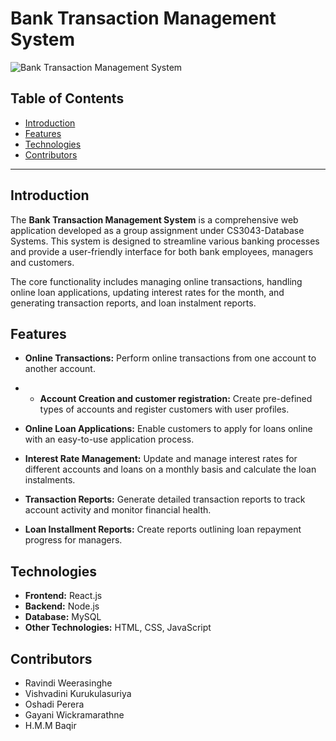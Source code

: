 # Bank Transaction Management System

![Bank Transaction Management System](images/bank-system.png)

## Table of Contents

- [Introduction](#introduction)
- [Features](#features)
- [Technologies](#technologies)
- [Contributors](#contributors)

---

## Introduction

The **Bank Transaction Management System** is a comprehensive web application developed as a group assignment under CS3043-Database Systems. This system is designed to streamline various banking processes and provide a user-friendly interface for both bank employees, managers and customers.

The core functionality includes managing online transactions, handling online loan applications, updating interest rates for the month, and generating transaction reports, and loan instalment reports.

## Features

- **Online Transactions:** Perform online transactions from one account to another account.

- - **Account Creation and customer registration:** Create pre-defined types of accounts and register customers with user profiles.

- **Online Loan Applications:** Enable customers to apply for loans online with an easy-to-use application process.

- **Interest Rate Management:** Update and manage interest rates for different accounts and loans on a monthly basis and calculate the loan instalments.

- **Transaction Reports:** Generate detailed transaction reports to track account activity and monitor financial health.

- **Loan Installment Reports:** Create reports outlining loan repayment progress for managers.

## Technologies

- **Frontend:** React.js
- **Backend:** Node.js
- **Database:** MySQL
- **Other Technologies:** HTML, CSS, JavaScript

## Contributors

- Ravindi Weerasinghe
- Vishvadini Kurukulasuriya
- Oshadi Perera
- Gayani Wickramarathne
- H.M.M Baqir


